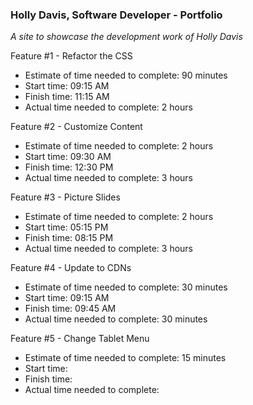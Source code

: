 ### Holly Davis, Software Developer - Portfolio

*A site to showcase the development work of Holly Davis*

Feature #1 - Refactor the CSS
- Estimate of time needed to complete: 90 minutes
- Start time: 09:15 AM
- Finish time: 11:15 AM
- Actual time needed to complete: 2 hours

Feature #2 - Customize Content
- Estimate of time needed to complete: 2 hours
- Start time: 09:30 AM
- Finish time: 12:30 PM
- Actual time needed to complete: 3 hours

Feature #3 - Picture Slides
- Estimate of time needed to complete: 2 hours
- Start time: 05:15 PM
- Finish time: 08:15 PM
- Actual time needed to complete: 3 hours

Feature #4 - Update to CDNs
- Estimate of time needed to complete: 30 minutes
- Start time: 09:15 AM
- Finish time: 09:45 AM
- Actual time needed to complete: 30 minutes

Feature #5 - Change Tablet Menu
- Estimate of time needed to complete: 15 minutes
- Start time: 
- Finish time: 
- Actual time needed to complete:

